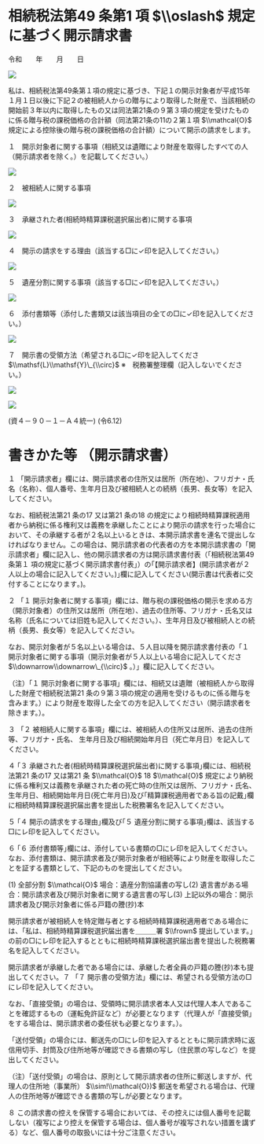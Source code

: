 # 相続税法第49 条第1 項 $\\oslash$ 規定に基づく開示請求書

令和　　年　　月　　日

![](https://www.nta.go.jp/tmp/623edd51-6d6e-4b49-b7de-0511c95ee0de/images/6b7d11412976eb171b2f18579465398db3dcf87f5a5c521f63ca6574611e3a9a.jpg)

私は、相続税法第49条第１項の規定に基づき、下記１の開示対象者が平成15年１月１日以後に下記２の被相続人からの贈与により取得した財産で、当該相続の開始前３年以内に取得したもの又は同法第21条の９第３項の規定を受けたものに係る贈与税の課税価格の合計額（同法第21条の11の２第１項 $\\mathcal{O}$ 規定による控除後の贈与税の課税価格の合計額）について開示の請求をします。

１　開示対象者に関する事項（相続又は遺贈により財産を取得したすべての人（開示請求者を除く。）を記載してください。）

![](https://www.nta.go.jp/tmp/623edd51-6d6e-4b49-b7de-0511c95ee0de/images/c3b239841924ea560a50c7941520d72dc201ba9df8dd898a308716bb12b49cfb.jpg)

２　被相続人に関する事項

![](https://www.nta.go.jp/tmp/623edd51-6d6e-4b49-b7de-0511c95ee0de/images/f38484f798832dc9a0a37779508173e7baa1b7c678d22b266b7c09fcb0696e34.jpg)

３　承継された者(相続時精算課税選択届出者)に関する事項

![](https://www.nta.go.jp/tmp/623edd51-6d6e-4b49-b7de-0511c95ee0de/images/aac29c6f8f7e813345c29ea65de6e26d0129487ca4389e206ecfbcc59be3c900.jpg)

４　開示の請求をする理由（該当する□に✓印を記入してください。）

![](https://www.nta.go.jp/tmp/623edd51-6d6e-4b49-b7de-0511c95ee0de/images/0bc83929b77f631b61ad40b33e21a4374f7dafe890b837ac96b44c7dd7dc329f.jpg)

５　遺産分割に関する事項（該当する□に✓印を記入してください。）

![](https://www.nta.go.jp/tmp/623edd51-6d6e-4b49-b7de-0511c95ee0de/images/cb6b9842fe378b49a58147bae433704cc1e8bce71bf59552f02875c11712cbe8.jpg)

６　添付書類等（添付した書類又は該当項目の全ての□に✓印を記入してください。）

![](https://www.nta.go.jp/tmp/623edd51-6d6e-4b49-b7de-0511c95ee0de/images/5e74a55e6d99bd257fca596cf52422c9a6a4143f9b4dc1aecacc56a5c6ae76f4.jpg)

７　開示書の受領方法（希望される□に✓印を記入してくださ $\\mathsf{L}\\mathsf{Y}\_{\\circ}$ ※　税務署整理欄（記入しないでください。）

![](https://www.nta.go.jp/tmp/623edd51-6d6e-4b49-b7de-0511c95ee0de/images/cc40c33b392d958f3c1faa2aa9fb699ce583a58663aba1417d5d1876f69d2988.jpg)

![](https://www.nta.go.jp/tmp/623edd51-6d6e-4b49-b7de-0511c95ee0de/images/bda59fff8f77bd1e18f799ed4723e77c53eca3e1fa32b1c4b4a4d01724da7194.jpg)

(資４－９０－１－Ａ４統一) (令6.12)

# 書きかた等 （開示請求書）

１ 「開示請求者」欄には、開示請求者の住所又は居所（所在地）、フリガナ・氏名（名称）、個人番号、生年月日及び被相続人との続柄（長男、長女等）を記入してください。

なお、相続税法第21 条の17 又は第21 条の18 の規定により相続時精算課税適用者から納税に係る権利又は義務を承継したことにより開示の請求を行った場合において、その承継する者が２名以上いるときは、本開示請求書を連名で提出しなければなりません。この場合は、開示請求者の代表者の方を本開示請求書の「開示請求者」欄に記入し、他の開示請求者の方は開示請求書付表（「相続税法第49 条第１ 項の規定に基づく開示請求書付表」）の｢【開示請求者】(開示請求者が２人以上の場合に記入してください｡)｣欄に記入してください(開示書は代表者に交付することになります｡)｡

２ 「１ 開示対象者に関する事項」欄には、贈与税の課税価格の開示を求める方（開示対象者）の住所又は居所（所在地）、過去の住所等、フリガナ・氏名又は名称（氏名については旧姓も記入してください。）、生年月日及び被相続人との続柄（長男、長女等）を記入してください。

なお、開示対象者が５名以上いる場合は、５人目以降を開示請求書付表の「１ 開示対象者に関する事項（開示対象者が５人以上いる場合に記入してくださ $\\downarrow\\downarrow\_{\\circ}$ 。）」欄に記入してください。

（注）「１ 開示対象者に関する事項」欄には、相続又は遺贈（被相続人から取得した財産で相続税法第21 条の９第３項の規定の適用を受けるものに係る贈与を含みます。）により財産を取得した全ての方を記入してください（開示請求者を除きます。）。

３ 「２ 被相続人に関する事項」欄には、被相続人の住所又は居所、過去の住所等、フリガナ・氏名、 生年月日及び相続開始年月日（死亡年月日）を記入してください。

４ ｢３ 承継された者(相続時精算課税選択届出者)に関する事項｣欄には、相続税法第21 条の17 又は第21 条 $\\mathcal{O}$ 18 $\\mathcal{O}$ 規定により納税に係る権利又は義務を承継された者の死亡時の住所又は居所、フリガナ・氏名、生年月日、相続開始年月日(死亡年月日)及び｢精算課税適用者である旨の記戴｣欄に相続時精算課税選択届出書を提出した税務署名を記入してください。

５ ｢４ 開示の請求をする理由｣欄及び｢５ 遺産分割に関する事項｣欄は、該当する□にレ印を記入してください。

６ ｢６ 添付書類等｣欄には、添付している書類の□にレ印を記入してください。なお、添付書類は、開示請求者及び開示対象者が相続等により財産を取得したことを証する書類として、下記のものを提出してください。

(1) 全部分割 $\\mathcal{O}$ 場合：遺産分割協議書の写し(2) 遺言書がある場合：開示請求者及び開示対象者に関する遺言書の写し(3) 上記以外の場合：開示請求者及び開示対象者に係る戸籍の謄(抄)本

開示請求者が被相続人を特定贈与者とする相続時精算課税適用者である場合には、「私は、相続時精算課税選択届出書を＿＿＿署 $\\frown$ 提出しています。」の前の□にレ印を記入するとともに相続時精算課税選択届出書を提出した税務署名を記入してください。

開示請求者が承継した者である場合には、承継した者全員の戸籍の謄(抄)本も提出してください。７ 「７ 開示書の受領方法」欄には、希望される受領方法の□にレ印を記入してください。

なお、「直接受領」の場合は、受領時に開示請求者本人又は代理人本人であることを確認するもの（運転免許証など）が必要となります（代理人が「直接受領」をする場合は、開示請求者の委任状も必要となります。）。

「送付受領」の場合には、郵送先の□にレ印を記入するとともに開示請求時に返信用切手、封筒及び住所地等が確認できる書類の写し（住民票の写しなど）を提出してください。

（注）「送付受領」の場合は、原則として開示請求者の住所に郵送しますが、代理人の住所地（事業所） $\\sim!\\mathcal{O})$ 郵送を希望される場合は、代理人の住所地等が確認できる書類の写しが必要となります。

８ この請求書の控えを保管する場合においては、その控えには個人番号を記載しない（複写により控えを保管する場合は、個人番号が複写されない措置を講ずる）など、個人番号の取扱いには十分ご注意ください。